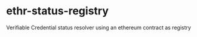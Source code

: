 # ethr-status-registry
Verifiable Credential status resolver using an ethereum contract as registry
